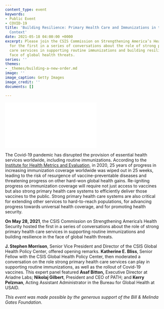 ```yaml
---
content_type: event
keywords:
- Public Event
- COVID-19
title: 'Building Resilience: Primary Health Care and Immunizations in the Covid-19
  Context'
date: 2021-05-18 04:00:00 +0000
excerpt: Please join the CSIS Commission on Strengthening America’s Health Security
  for the first in a series of conversations about the role of strong primary health
  care services in supporting routine immunizations and building resilience in the
  face of global health threats.
series: ''
themes:
- _themes/building-a-new-order.md
image: ''
image_caption: Getty Images
image_credit: ''
documents: []

---
```

<div class="video-wrapper post-feature-video"> <iframe allow="autoplay; encrypted-media" allowfullscreen="" frameborder="0" title="" src="[https://www.youtube.com/embed/T2Bsniy3DcY]()"></iframe></div>

The Covid-19 pandemic has disrupted the provision of essential health services worldwide, including routine immunizations. According to the [Institute for Health Metrics and Evaluation](http://www.healthdata.org/), in 2020, 25 years of progress in increasing immunization coverage worldwide was wiped out in 25 weeks, leading to the risk of resurgence of vaccine-preventable diseases and threatening progress on other hard-won global health gains. Re-igniting progress on immunization coverage will require not just access to vaccines but also strong primary health care systems to efficiently deliver those vaccines to the public. Strong primary health care systems are also critical for extending other services to hard-to-reach populations, for advancing progress towards universal health coverage, and for promoting health security.

**On May 28, 2021**, the CSIS Commission on Strengthening America’s Health Security hosted the first in a series of conversations about the role of strong primary health care services in supporting routine immunizations and building resilience in the face of global health threats.

**J. Stephen Morrison**, Senior Vice President and Director of the CSIS Global Health Policy Center, offered opening remarks. **Katherine E. Bliss**, Senior Fellow with the CSIS Global Health Policy Center, then moderated a conversation on the role strong primary health care services can play in supporting routine immunizations, as well as the rollout of Covid-19 vaccines. This expert panel featured **Asaf Bitton,** Executive Director at Ariadne Labs; **Nikolaj Gilbert**, President and CEO of PATH; and **Kerry Pelzman**, Acting Assistant Administrator in the Bureau for Global Health at USAID.

_This event was made possible by the generous support of the Bill & Melinda Gates Foundation._